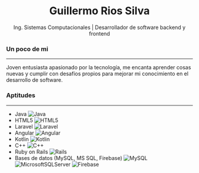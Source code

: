 <h1 align="center">Guillermo Rios Silva</h1>
<p align="center">Ing. Sistemas Computacionales | Desarrollador de software backend y frontend</p>

### Un poco de mi
---
Joven entusiasta apasionado por la tecnología, me encanta aprender cosas nuevas y cumplir con desafíos propios para mejorar mi conocimiento en el desarrollo de software. 

### Aptitudes
---
- Java ![Java](https://img.shields.io/badge/java-%23ED8B00.svg?style=for-the-badge&logo=java&logoColor=white)
- HTML5 ![HTML5](https://img.shields.io/badge/html5-%23E34F26.svg?style=for-the-badge&logo=html5&logoColor=white)
- Laravel ![Laravel](https://img.shields.io/badge/laravel-%23FF2D20.svg?style=for-the-badge&logo=laravel&logoColor=white)
- Angular ![Angular](https://img.shields.io/badge/angular-%23DD0031.svg?style=for-the-badge&logo=angular&logoColor=white)
- Kotlin ![Kotlin](https://img.shields.io/badge/kotlin-%230095D5.svg?style=for-the-badge&logo=kotlin&logoColor=white)
- C++ ![C++](https://img.shields.io/badge/c++-%2300599C.svg?style=for-the-badge&logo=c%2B%2B&logoColor=white)
- Ruby on Rails ![Rails](https://img.shields.io/badge/rails-%23CC0000.svg?style=for-the-badge&logo=ruby-on-rails&logoColor=white)
- Bases de datos (MySQL, MS SQL, Firebase) ![MySQL](https://img.shields.io/badge/mysql-%2300f.svg?style=for-the-badge&logo=mysql&logoColor=white) ![MicrosoftSQLServer](https://img.shields.io/badge/Microsoft%20SQL%20Sever-CC2927?style=for-the-badge&logo=microsoft%20sql%20server&logoColor=white) ![Firebase](https://img.shields.io/badge/firebase-%23039BE5.svg?style=for-the-badge&logo=firebase)
